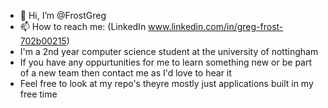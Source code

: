 - 👋 Hi, I’m @FrostGreg
- 📫 How to reach me: (LinkedIn www.linkedin.com/in/greg-frost-702b00215)
- I'm a 2nd year computer science student at the university of nottingham
- If you have any oppurtunities for me to learn something new or be part of a new team then contact me as I'd love to hear it
- Feel free to look at my repo's theyre mostly just applications built in my free time


<!---
FrostGreg/FrostGreg is a ✨ special ✨ repository because its `README.md` (this file) appears on your GitHub profile.
You can click the Preview link to take a look at your changes.
--->
